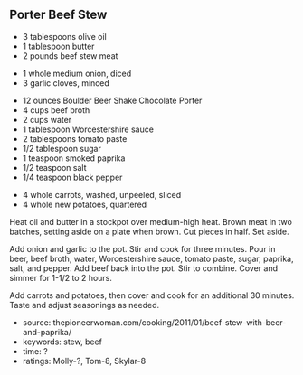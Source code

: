 Porter Beef Stew
----------------

- 3 tablespoons olive oil
- 1 tablespoon butter
- 2 pounds beef stew meat
<!-- -->
- 1 whole medium onion, diced
- 3 garlic cloves, minced
<!-- -->
- 12 ounces Boulder Beer Shake Chocolate Porter
- 4 cups beef broth
- 2 cups water
- 1 tablespoon Worcestershire sauce
- 2 tablespoons tomato paste
- 1/2 tablespoon sugar
- 1 teaspoon smoked paprika
- 1/2 teaspoon salt
- 1/4 teaspoon black pepper
<!-- -->
- 4 whole carrots, washed, unpeeled, sliced
- 4 whole new potatoes, quartered

Heat oil and butter in a stockpot over medium-high heat.  Brown meat
in two batches, setting aside on a plate when brown.  Cut pieces in
half.  Set aside.

Add onion and garlic to the pot.  Stir and cook for three minutes.
Pour in beer, beef broth, water, Worcestershire sauce, tomato paste,
sugar, paprika, salt, and pepper.  Add beef back into the pot.  Stir
to combine.  Cover and simmer for 1-1/2 to 2 hours.

Add carrots and potatoes, then cover and cook for an additional 30
minutes.  Taste and adjust seasonings as needed.

- source: thepioneerwoman.com/cooking/2011/01/beef-stew-with-beer-and-paprika/
- keywords: stew, beef
- time: ?
- ratings: Molly-?, Tom-8, Skylar-8
